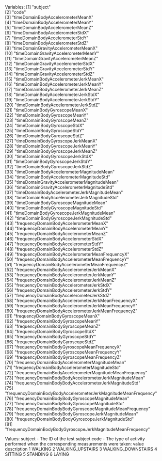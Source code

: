 Variables:
 [1] "subject"                                                       
 [2] "code"                                                          
 [3] "timeDomainBodyAccelerometerMeanX"                              
 [4] "timeDomainBodyAccelerometerMeanY"                              
 [5] "timeDomainBodyAccelerometerMeanZ"                              
 [6] "timeDomainBodyAccelerometerStdX"                               
 [7] "timeDomainBodyAccelerometerStdY"                               
 [8] "timeDomainBodyAccelerometerStdZ"                               
 [9] "timeDomainGravityAccelerometerMeanX"                           
[10] "timeDomainGravityAccelerometerMeanY"                           
[11] "timeDomainGravityAccelerometerMeanZ"                           
[12] "timeDomainGravityAccelerometerStdX"                            
[13] "timeDomainGravityAccelerometerStdY"                            
[14] "timeDomainGravityAccelerometerStdZ"                            
[15] "timeDomainBodyAccelerometerJerkMeanX"                          
[16] "timeDomainBodyAccelerometerJerkMeanY"                          
[17] "timeDomainBodyAccelerometerJerkMeanZ"                          
[18] "timeDomainBodyAccelerometerJerkStdX"                           
[19] "timeDomainBodyAccelerometerJerkStdY"                           
[20] "timeDomainBodyAccelerometerJerkStdZ"                           
[21] "timeDomainBodyGyroscopeMeanX"                                  
[22] "timeDomainBodyGyroscopeMeanY"                                  
[23] "timeDomainBodyGyroscopeMeanZ"                                  
[24] "timeDomainBodyGyroscopeStdX"                                   
[25] "timeDomainBodyGyroscopeStdY"                                   
[26] "timeDomainBodyGyroscopeStdZ"                                   
[27] "timeDomainBodyGyroscopeJerkMeanX"                              
[28] "timeDomainBodyGyroscopeJerkMeanY"                              
[29] "timeDomainBodyGyroscopeJerkMeanZ"                              
[30] "timeDomainBodyGyroscopeJerkStdX"                               
[31] "timeDomainBodyGyroscopeJerkStdY"                               
[32] "timeDomainBodyGyroscopeJerkStdZ"                               
[33] "timeDomainBodyAccelerometerMagnitudeMean"                      
[34] "timeDomainBodyAccelerometerMagnitudeStd"                       
[35] "timeDomainGravityAccelerometerMagnitudeMean"                   
[36] "timeDomainGravityAccelerometerMagnitudeStd"                    
[37] "timeDomainBodyAccelerometerJerkMagnitudeMean"                  
[38] "timeDomainBodyAccelerometerJerkMagnitudeStd"                   
[39] "timeDomainBodyGyroscopeMagnitudeMean"                          
[40] "timeDomainBodyGyroscopeMagnitudeStd"                           
[41] "timeDomainBodyGyroscopeJerkMagnitudeMean"                      
[42] "timeDomainBodyGyroscopeJerkMagnitudeStd"                       
[43] "frequencyDomainBodyAccelerometerMeanX"                         
[44] "frequencyDomainBodyAccelerometerMeanY"                         
[45] "frequencyDomainBodyAccelerometerMeanZ"                         
[46] "frequencyDomainBodyAccelerometerStdX"                          
[47] "frequencyDomainBodyAccelerometerStdY"                          
[48] "frequencyDomainBodyAccelerometerStdZ"                          
[49] "frequencyDomainBodyAccelerometerMeanFrequencyX"                
[50] "frequencyDomainBodyAccelerometerMeanFrequencyY"                
[51] "frequencyDomainBodyAccelerometerMeanFrequencyZ"                
[52] "frequencyDomainBodyAccelerometerJerkMeanX"                     
[53] "frequencyDomainBodyAccelerometerJerkMeanY"                     
[54] "frequencyDomainBodyAccelerometerJerkMeanZ"                     
[55] "frequencyDomainBodyAccelerometerJerkStdX"                      
[56] "frequencyDomainBodyAccelerometerJerkStdY"                      
[57] "frequencyDomainBodyAccelerometerJerkStdZ"                      
[58] "frequencyDomainBodyAccelerometerJerkMeanFrequencyX"            
[59] "frequencyDomainBodyAccelerometerJerkMeanFrequencyY"            
[60] "frequencyDomainBodyAccelerometerJerkMeanFrequencyZ"            
[61] "frequencyDomainBodyGyroscopeMeanX"                             
[62] "frequencyDomainBodyGyroscopeMeanY"                             
[63] "frequencyDomainBodyGyroscopeMeanZ"                             
[64] "frequencyDomainBodyGyroscopeStdX"                              
[65] "frequencyDomainBodyGyroscopeStdY"                              
[66] "frequencyDomainBodyGyroscopeStdZ"                              
[67] "frequencyDomainBodyGyroscopeMeanFrequencyX"                    
[68] "frequencyDomainBodyGyroscopeMeanFrequencyY"                    
[69] "frequencyDomainBodyGyroscopeMeanFrequencyZ"                    
[70] "frequencyDomainBodyAccelerometerMagnitudeMean"                 
[71] "frequencyDomainBodyAccelerometerMagnitudeStd"                  
[72] "frequencyDomainBodyAccelerometerMagnitudeMeanFrequency"        
[73] "frequencyDomainBodyBodyAccelerometerJerkMagnitudeMean"         
[74] "frequencyDomainBodyBodyAccelerometerJerkMagnitudeStd"          
[75] "frequencyDomainBodyBodyAccelerometerJerkMagnitudeMeanFrequency"
[76] "frequencyDomainBodyBodyGyroscopeMagnitudeMean"                 
[77] "frequencyDomainBodyBodyGyroscopeMagnitudeStd"                  
[78] "frequencyDomainBodyBodyGyroscopeMagnitudeMeanFrequency"        
[79] "frequencyDomainBodyBodyGyroscopeJerkMagnitudeMean"             
[80] "frequencyDomainBodyBodyGyroscopeJerkMagnitudeStd"              
[81] "frequencyDomainBodyBodyGyroscopeJerkMagnitudeMeanFrequency"    

Values:
subject - The ID of the test subject
code - The type of activity performed when the corresponding measurements were taken: 
value      description
  1            WALKING
  2   WALKING_UPSTAIRS
  3 WALKING_DOWNSTAIRS
  4            SITTING
  5           STANDING
  6             LAYING
